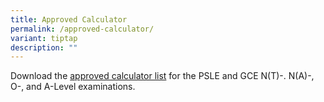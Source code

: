 ```yaml
---
title: Approved Calculator
permalink: /approved-calculator/
variant: tiptap
description: ""
---
```

<p>Download the <a href="https://go.gov.sg/approved-calculators" rel="noopener nofollow" target="_blank">approved calculator list</a> for
the PSLE and GCE N(T)-. N(A)-, O-, and A-Level examinations.</p>